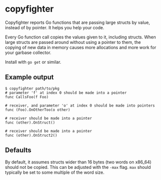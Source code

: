 copyfighter
===========

Copyfighter reports Go functions that are passing large structs by value,
instead of by pointer. It helps you help your code.

Every Go function call copies the values given to it, including structs. When
large structs are passed around without using a pointer to them, the copying of
new data in memory causes more allocations and more work for your garbase
collector.

Install with `go get` or similar.

Example output
---------------
    $ copyfighter path/to/pkg
    # parameter 'f' at index 0 should be made into a pointer
    func CallsFoo(f Foo)
    
    # receiver, and parameter 'o' at index 0 should be made into pointers
    func (Foo).OnOtherToo(o other)
    
    # receiver should be made into a pointer
    func (other).OnStruct()
    
    # receiver should be made into a pointer
    func (other).OnStruct2()


Defaults
--------
By default, it assumes structs wider than 16 bytes (two words on x86\_64) should
not be copied. This can be adjusted with the `-max` flag. `max` should typically
be set to some multiple of the word size.
